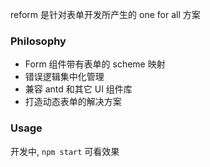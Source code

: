 reform 是针对表单开发所产生的 one for all 方案

### Philosophy

* Form 组件带有表单的 scheme 映射
* 错误逻辑集中化管理
* 兼容 antd 和其它 UI 组件库
* 打造动态表单的解决方案

### Usage

开发中, `npm start` 可看效果
